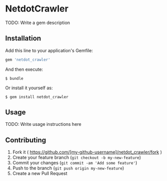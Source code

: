 # NetdotCrawler

TODO: Write a gem description

## Installation

Add this line to your application's Gemfile:

```ruby
gem 'netdot_crawler'
```

And then execute:

    $ bundle

Or install it yourself as:

    $ gem install netdot_crawler

## Usage

TODO: Write usage instructions here

## Contributing

1. Fork it ( https://github.com/[my-github-username]/netdot_crawler/fork )
2. Create your feature branch (`git checkout -b my-new-feature`)
3. Commit your changes (`git commit -am 'Add some feature'`)
4. Push to the branch (`git push origin my-new-feature`)
5. Create a new Pull Request
